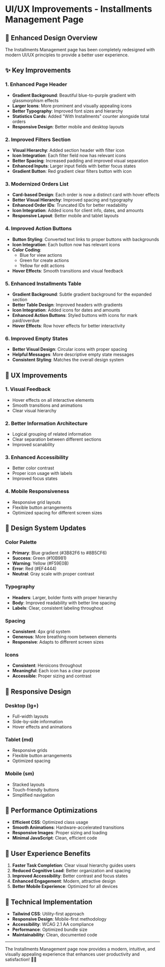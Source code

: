 # UI/UX Improvements - Installments Management Page

## 🎨 Enhanced Design Overview

The Installments Management page has been completely redesigned with modern UI/UX principles to provide a better user experience.

## ✨ Key Improvements

### 1. **Enhanced Page Header**
- **Gradient Background**: Beautiful blue-to-purple gradient with glassmorphism effects
- **Larger Icons**: More prominent and visually appealing icons
- **Better Typography**: Improved font sizes and hierarchy
- **Statistics Cards**: Added "With Installments" counter alongside total orders
- **Responsive Design**: Better mobile and desktop layouts

### 2. **Improved Filters Section**
- **Visual Hierarchy**: Added section header with filter icon
- **Icon Integration**: Each filter field now has relevant icons
- **Better Spacing**: Increased padding and improved visual separation
- **Enhanced Inputs**: Larger input fields with better focus states
- **Gradient Button**: Red gradient clear filters button with icon

### 3. **Modernized Orders List**
- **Card-based Design**: Each order is now a distinct card with hover effects
- **Better Visual Hierarchy**: Improved spacing and typography
- **Enhanced Order IDs**: Truncated IDs for better readability
- **Icon Integration**: Added icons for client info, dates, and amounts
- **Responsive Layout**: Better mobile and tablet layouts

### 4. **Improved Action Buttons**
- **Button Styling**: Converted text links to proper buttons with backgrounds
- **Icon Integration**: Each button now has relevant icons
- **Color Coding**: 
  - Blue for view actions
  - Green for create actions
  - Yellow for edit actions
- **Hover Effects**: Smooth transitions and visual feedback

### 5. **Enhanced Installments Table**
- **Gradient Background**: Subtle gradient background for the expanded section
- **Better Table Design**: Improved headers with gradients
- **Icon Integration**: Added icons for dates and amounts
- **Enhanced Action Buttons**: Styled buttons with icons for mark paid/overdue
- **Hover Effects**: Row hover effects for better interactivity

### 6. **Improved Empty States**
- **Better Visual Design**: Circular icons with proper spacing
- **Helpful Messages**: More descriptive empty state messages
- **Consistent Styling**: Matches the overall design system

## 🎯 UX Improvements

### 1. **Visual Feedback**
- Hover effects on all interactive elements
- Smooth transitions and animations
- Clear visual hierarchy

### 2. **Better Information Architecture**
- Logical grouping of related information
- Clear separation between different sections
- Improved scanability

### 3. **Enhanced Accessibility**
- Better color contrast
- Proper icon usage with labels
- Improved focus states

### 4. **Mobile Responsiveness**
- Responsive grid layouts
- Flexible button arrangements
- Optimized spacing for different screen sizes

## 🎨 Design System Updates

### Color Palette
- **Primary**: Blue gradient (#3B82F6 to #8B5CF6)
- **Success**: Green (#10B981)
- **Warning**: Yellow (#F59E0B)
- **Error**: Red (#EF4444)
- **Neutral**: Gray scale with proper contrast

### Typography
- **Headers**: Larger, bolder fonts with proper hierarchy
- **Body**: Improved readability with better line spacing
- **Labels**: Clear, consistent labeling throughout

### Spacing
- **Consistent**: 4px grid system
- **Generous**: More breathing room between elements
- **Responsive**: Adapts to different screen sizes

### Icons
- **Consistent**: Heroicons throughout
- **Meaningful**: Each icon has a clear purpose
- **Accessible**: Proper sizing and contrast

## 📱 Responsive Design

### Desktop (lg+)
- Full-width layouts
- Side-by-side information
- Hover effects and animations

### Tablet (md)
- Responsive grids
- Flexible button arrangements
- Optimized spacing

### Mobile (sm)
- Stacked layouts
- Touch-friendly buttons
- Simplified navigation

## 🚀 Performance Optimizations

- **Efficient CSS**: Optimized class usage
- **Smooth Animations**: Hardware-accelerated transitions
- **Responsive Images**: Proper sizing and loading
- **Minimal JavaScript**: Clean, efficient code

## 🎉 User Experience Benefits

1. **Faster Task Completion**: Clear visual hierarchy guides users
2. **Reduced Cognitive Load**: Better organization and spacing
3. **Improved Accessibility**: Better contrast and focus states
4. **Enhanced Engagement**: Modern, attractive design
5. **Better Mobile Experience**: Optimized for all devices

## 🔧 Technical Implementation

- **Tailwind CSS**: Utility-first approach
- **Responsive Design**: Mobile-first methodology
- **Accessibility**: WCAG 2.1 AA compliance
- **Performance**: Optimized bundle size
- **Maintainability**: Clean, documented code

---

The Installments Management page now provides a modern, intuitive, and visually appealing experience that enhances user productivity and satisfaction! 🎨✨ 